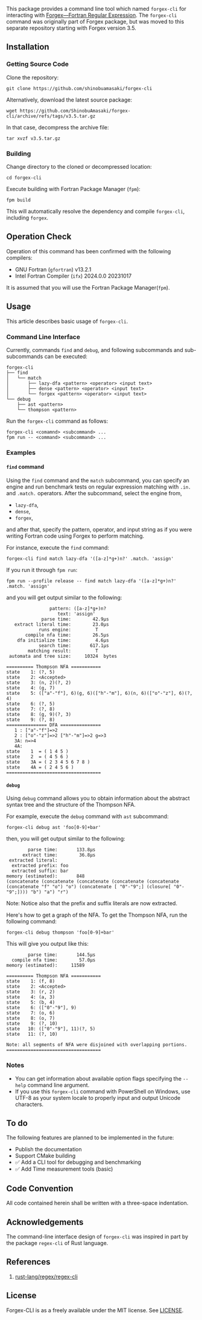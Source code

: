 This package provides a command line tool which named `forgex-cli` for interacting with [Forgex—Fortran Regular Expression](https://github.com/ShinobuAmasaki/forgex).
The `forgex-cli` command was originally part of Forgex package, but was moved to this separate repository starting with Forgex version 3.5.

## Installation

### Getting Source Code

Clone the repository:

```shell
git clone https://github.com/shinobuamasaki/forgex-cli
```

Alternatively, download the latest source package:

```shell
wget https://github.com/ShinobuAmasaki/forgex-cli/archive/refs/tags/v3.5.tar.gz
```

In that case, decompress the archive file:

```shell
tar xvzf v3.5.tar.gz
```

### Building

Change directory to the cloned or decompressed location:

```shell
cd forgex-cli
```

Execute building with Fortran Package Manager (`fpm`):

```shell 
fpm build
```

This will automatically resolve the dependency and compile `forgex-cli`, including `forgex`.


## Operation Check

Operation of this command has been confirmed with the following compilers:

- GNU Fortran (`gfortran`) v13.2.1
- Intel Fortran Compiler (`ifx`) 2024.0.0 20231017

It is assumed that you will use the Fortran Package Manager(`fpm`).

## Usage

This article describes basic usage of `forgex-cli`.
 <!-- [Please refer to each article in the documentation](https://shinobuamasaki.github.io/forgex-cli/page/index.html) for detailed information on commands, subcommands, option flags, and displaying results. -->

### Command Line Interface

Currently, commands `find` and `debug`,  and following subcommands and sub-subcommands can be executed:

```
forgex-cli
├── find
│   └── match
│       ├── lazy-dfa <pattern> <operator> <input text>
│       ├── dense <pattern> <operator> <input text>
│       └── forgex <pattern> <operator> <input text>
└── debug
    ├── ast <pattern>
    └── thompson <pattern>
```

Run the `forgex-cli` command as follows:

```
forgex-cli <comamnd> <subcommand> ...
fpm run -- <command> <subcommand> ...
```

### Examples

#### `find` command 

Using the `find` command and the `match` subcommand, you can specify an engine and run benchmark tests on regular expression matching with `.in.` and `.match.` operators.
After the subcommand, select the engine from,

- `lazy-dfa`,
- `dense`,
- `forgex`,

and after that, specify the pattern, operator, and input string as if you were writing Fortran code using Forgex to perform matching.

For instance, execute the `find` command:

```shell
forgex-cli find match lazy-dfa '([a-z]*g+)n?' .match. 'assign'
```

If you run it through `fpm run`:

```shell
fpm run --profile release -- find match lazy-dfa '([a-z]*g+)n?' .match. 'assign'
```

and you will get output similar to the following:

<div class="none-highlight-user">

```
                pattern: ([a-z]*g+)n?
                   text: 'assign'
             parse time:        42.9μs
   extract literal time:        23.0μs
            runs engine:         T
       compile nfa time:        26.5μs
    dfa initialize time:         4.6μs
            search time:       617.1μs
        matching result:         T
 automata and tree size:     10324  bytes

========== Thompson NFA ===========
state    1: (?, 5)
state    2: <Accepted>
state    3: (n, 2)(?, 2)
state    4: (g, 7)
state    5: (["a"-"f"], 6)(g, 6)(["h"-"m"], 6)(n, 6)(["o"-"z"], 6)(?, 4)
state    6: (?, 5)
state    7: (?, 8)
state    8: (g, 9)(?, 3)
state    9: (?, 8)
=============== DFA ===============
   1 : ["a"-"f"]=>2
   2 : ["o"-"z"]=>2 ["h"-"m"]=>2 g=>3
   3A: n=>4
   4A:
state    1  = ( 1 4 5 )
state    2  = ( 4 5 6 )
state    3A = ( 2 3 4 5 6 7 8 )
state    4A = ( 2 4 5 6 )
===================================
```

</div>

#### `debug`

Using `debug` command allows you to obtain information about the abstract syntax tree and the structure of the Thompson NFA.

For example, execute the `debug` command with `ast` subcommand:

```shell
forgex-cli debug ast 'foo[0-9]+bar'
```

then, you will get output similar to the following: 

<div class="none-highlight-user">

```
        parse time:       133.8μs
      extract time:        36.8μs
 extracted literal:
  extracted prefix: foo
  extracted suffix: bar
memory (estimated):       848
(concatenate (concatenate (concatenate (concatenate (concatenate (concatenate "f" "o") "o") (concatenate [ "0"-"9";] (closure[ "0"-"9";]))) "b") "a") "r")
```

</div>

Note: Notice also that the prefix and suffix literals are now extracted.



Here's how to get a graph of the NFA. To get the Thompson NFA, run the following command:

```shell
forgex-cli debug thompson 'foo[0-9]+bar'
```

This will give you output like this:

```
        parse time:       144.5μs
  compile nfa time:        57.0μs
memory (estimated):     11589

========== Thompson NFA ===========
state    1: (f, 8)
state    2: <Accepted>
state    3: (r, 2)
state    4: (a, 3)
state    5: (b, 4)
state    6: (["0"-"9"], 9)
state    7: (o, 6)
state    8: (o, 7)
state    9: (?, 10)
state   10: (["0"-"9"], 11)(?, 5)
state   11: (?, 10)

Note: all segments of NFA were disjoined with overlapping portions.
===================================
```

### Notes

- You can get information about available option flags specifying the `--help` command line argument.
- If you use this `forgex-cli` command with PowerShell on Windows, use UTF-8 as your system locale to properly input and output Unicode characters.

## To do

The following features are planned to be implemented in the future:

- Publish the documentation
- Support CMake building
- ✅️ Add a CLI tool for debugging and benchmarking
- ✅️ Add Time measurement tools (basic)

## Code Convention

All code contained herein shall be written with a three-space indentation.

## Acknowledgements

The command-line interface design of `forgex-cli` was inspired in part by the package `regex-cli` of Rust language.

## References

1. [rust-lang/regex/regex-cli](https://github.com/rust-lang/regex/tree/master/regex-cli)

## License
Forgex-CLI is as a freely available under the MIT license. See [LICENSE](https://github.com/ShinobuAmasaki/forgex-cli/blob/main/LICENSE).
